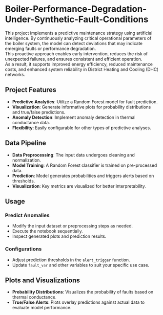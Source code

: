 # Boiler-Performance-Degradation-Under-Synthetic-Fault-Conditions
This project implements a predictive maintenance strategy using artificial intelligence. By continuously analyzing critical operational parameters of the boiler system, the model can detect deviations that may indicate emerging faults or performance degradation.  
This proactive approach enables early intervention, reduces the risk of unexpected failures, and ensures consistent and efficient operation.  
As a result, it supports improved energy efficiency, reduced maintenance costs, and enhanced system reliability in District Heating and Cooling (DHC) networks.

## Project Features

- **Predictive Analytics**: Utilize a Random Forest model for fault prediction.  
- **Visualization**: Generate informative plots for probability distributions and true/false predictions.  
- **Anomaly Detection**: Implement anomaly detection in thermal conductance data.  
- **Flexibility**: Easily configurable for other types of predictive analyses.

## Data Pipeline

- **Data Preprocessing**: The input data undergoes cleaning and normalization.  
- **Model Training**: A Random Forest classifier is trained on pre-processed data.  
- **Prediction**: Model generates probabilities and triggers alerts based on thresholds.  
- **Visualization**: Key metrics are visualized for better interpretability.

## Usage

### Predict Anomalies
- Modify the input dataset or preprocessing steps as needed.  
- Execute the notebook sequentially.  
- Inspect generated plots and prediction results.

### Configurations
- Adjust prediction thresholds in the `alert_trigger` function.  
- Update `fault_var` and other variables to suit your specific use case.

## Plots and Visualizations

- **Probability Distributions**: Visualizes the probability of faults based on thermal conductance.  
- **True/False Alerts**: Plots overlay predictions against actual data to evaluate model performance.



